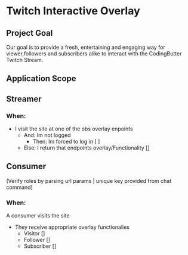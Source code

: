 # Twitch Interactive Overlay

## Project Goal

Our goal is to provide a fresh, entertaining and engaging way
for viewer,followers and subscribers alike to interact with the
CodingButter Twitch Stream.

## Application Scope

## Streamer

### When:

- I visit the site at one of the obs overlay enpoints
  - And: Im not logged
    - Then: Im forced to log in [ ]
  - Else: I return that endpoints overlay/Functionality []

## Consumer

(Verify roles by parsing url params | unique key provided from chat command)

### When:

A consumer visits the site

- They receive appropriate overlay functionalies
  - Visitor []
  - Follower []
  - Subscriber []
